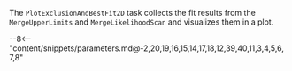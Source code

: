 The `PlotExclusionAndBestFit2D` task collects the fit results from the `MergeUpperLimits` and `MergeLikelihoodScan` and visualizes them in a plot.

<div class="dhi_parameter_table">

--8<-- "content/snippets/parameters.md@-2,20,19,16,15,14,17,18,12,39,40,11,3,4,5,6,7,8"

</div>
